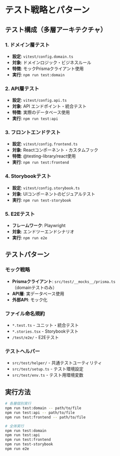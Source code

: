 # テスト戦略とパターン

## テスト構成（多層アーキテクチャ）

### 1. ドメイン層テスト
- **設定**: `vitest/config.domain.ts`
- **対象**: ドメインロジック・ビジネスルール
- **特徴**: モックPrismaクライアント使用
- **実行**: `npm run test:domain`

### 2. API層テスト  
- **設定**: `vitest/config.api.ts`
- **対象**: API エンドポイント・統合テスト
- **特徴**: 実際のデータベース使用
- **実行**: `npm run test:api`

### 3. フロントエンドテスト
- **設定**: `vitest/config.frontend.ts`
- **対象**: Reactコンポーネント・カスタムフック
- **特徴**: @testing-library/react使用
- **実行**: `npm run test:frontend`

### 4. Storybookテスト
- **設定**: `vitest/config.storybook.ts`
- **対象**: UIコンポーネントのビジュアルテスト
- **実行**: `npm run test-storybook`

### 5. E2Eテスト
- **フレームワーク**: Playwright
- **対象**: エンドツーエンドシナリオ
- **実行**: `npm run e2e`

## テストパターン

### モック戦略
- **Prismaクライアント**: `src/test/__mocks__/prisma.ts`（domainテストのみ）
- **API層**: 実データベース使用
- **外部API**: モック化

### ファイル命名規約
- `*.test.ts` - ユニット・統合テスト
- `*.stories.tsx` - Storybookテスト  
- `/test/e2e/` - E2Eテスト

### テストヘルパー
- `src/test/helper/` - 共通テストユーティリティ
- `src/test/setup.ts` - テスト環境設定
- `src/test/env.ts` - テスト用環境変数

## 実行方法
```bash
# 各層個別実行
npm run test:domain -- path/to/file
npm run test:api -- path/to/file  
npm run test:frontend -- path/to/file

# 全体実行
npm run test:domain
npm run test:api
npm run test:frontend
npm run test-storybook
npm run e2e
```